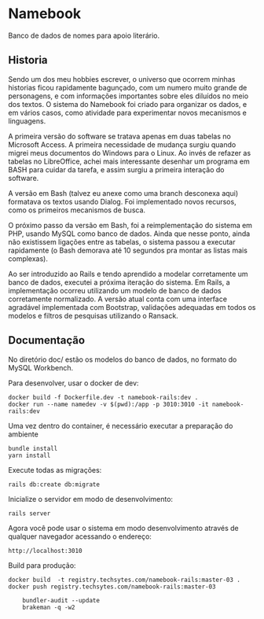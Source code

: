 # Namebook

Banco de dados de nomes para apoio literário.

## Historia

Sendo um dos meu hobbies escrever, o universo que ocorrem minhas historias ficou rapidamente bagunçado, com um numero muito grande de personagens, e com informações importantes sobre eles diluídos no meio dos textos. O sistema do Namebook foi criado para organizar os dados, e em vários casos, como atividade para experimentar novos mecanismos e linguagens.

A primeira versão do software se tratava apenas em duas tabelas no Microsoft Access. A primeira necessidade de mudança surgiu quando migrei meus documentos do Windows para o Linux. Ao invés de refazer as tabelas no LibreOffice, achei mais interessante desenhar um programa em BASH para cuidar da tarefa, e assim surgiu a primeira interação do software.

A versão em Bash (talvez eu anexe como uma branch desconexa aqui) formatava os textos usando Dialog. Foi implementado novos recursos, como os primeiros mecanismos de busca.

O próximo passo da versão em Bash, foi a reimplementação do sistema em PHP, usando MySQL como banco de dados. Ainda que nesse ponto, ainda não existissem ligações entre as tabelas, o sistema passou a executar rapidamente (o Bash demorava até 10 segundos pra montar as listas mais complexas).

Ao ser introduzido ao Rails e tendo aprendido a modelar corretamente um banco de dados, executei a próxima iteração do sistema. Em Rails, a implementação ocorreu utilizando um modelo de banco de dados corretamente normalizado. A versão atual conta com uma interface agradável implementada com Bootstrap, validações adequadas em todos os modelos e filtros de pesquisas utilizando o Ransack.

## Documentação

No diretório doc/ estão os modelos do banco de dados, no formato do MySQL Workbench.

Para desenvolver, usar o docker de dev:

```
docker build -f Dockerfile.dev -t namebook-rails:dev .
docker run --name namedev -v $(pwd):/app -p 3010:3010 -it namebook-rails:dev
```

Uma vez dentro do container, é necessário executar a preparação do ambiente

```
bundle install
yarn install
```

Execute todas as migrações:

```
rails db:create db:migrate
```

Inicialize o servidor em modo de desenvolvimento:

```
rails server
```

Agora você pode usar o sistema em modo desenvolvimento através de qualquer navegador acessando o endereço:

```
http://localhost:3010
```

Build para produção:
```
docker build  -t registry.techsytes.com/namebook-rails:master-03 .
docker push registry.techsytes.com/namebook-rails:master-03
```

        bundler-audit --update
        brakeman -q -w2
